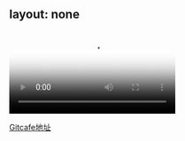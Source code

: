 layout: none
---
<div class="wrapper"><div class="videocontent"><video id="MY_VIDEO_1" class="video-js vjs-default-skin" controls preload="auto" width="auto" height="auto" poster="http://ucidemo.qiniudn.com/ucidemo_poster2.png" data-setup="{}"><source src="http://ucidemo.qiniudn.com/ucidemo_video3.mp4" type='video/mp4'><p class="vjs-no-js">请启用JavaScript或者升级为一个支持Html5的浏览器 <a href="http://videojs.com/html5-video-support/" target="_blank">supports HTML5 video</a></p></video></div></div>

[Gitcafe地址](https://gitcafe.com/henryt/UnityCI-Demo)
